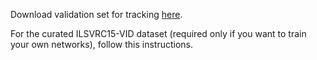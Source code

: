 Download validation set for tracking [here](http://bit.ly/cfnet_validation).

For the curated ILSVRC15-VID dataset (required only if you want to train your own networks), follow this instructions.

